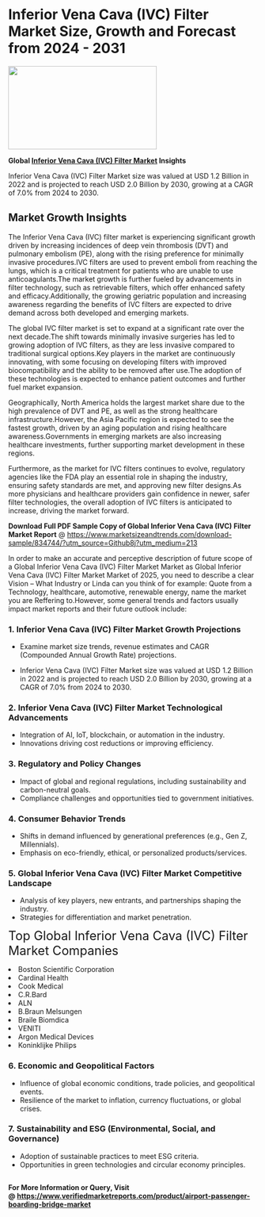 <H1>Inferior Vena Cava (IVC) Filter Market Size, Growth and Forecast from 2024 - 2031</H1><img class="aligncenter size-medium wp-image-584254" src="https://thirdeyenews.in/wp-content/uploads/2024/09/Global-Market-Research-300x168.jpeg" alt="" width="300" height="168" /><p><strong>Global&nbsp;<a href="https://www.marketsizeandtrends.com/download-sample/834744/?utm_source=Github8j?utm_medium=213">Inferior Vena Cava (IVC) Filter Market</a> Insights</strong></p><p>Inferior Vena Cava (IVC) Filter Market size was valued at USD 1.2 Billion in 2022 and is projected to reach USD 2.0 Billion by 2030, growing at a CAGR of 7.0% from 2024 to 2030.</p><p><h2>Market Growth Insights</h2> <p>The Inferior Vena Cava (IVC) filter market is experiencing significant growth driven by increasing incidences of deep vein thrombosis (DVT) and pulmonary embolism (PE), along with the rising preference for minimally invasive procedures.IVC filters are used to prevent emboli from reaching the lungs, which is a critical treatment for patients who are unable to use anticoagulants.The market growth is further fueled by advancements in filter technology, such as retrievable filters, which offer enhanced safety and efficacy.Additionally, the growing geriatric population and increasing awareness regarding the benefits of IVC filters are expected to drive demand across both developed and emerging markets.</p> <p>The global IVC filter market is set to expand at a significant rate over the next decade.The shift towards minimally invasive surgeries has led to growing adoption of IVC filters, as they are less invasive compared to traditional surgical options.Key players in the market are continuously innovating, with some focusing on developing filters with improved biocompatibility and the ability to be removed after use.The adoption of these technologies is expected to enhance patient outcomes and further fuel market expansion.</p> <p>Geographically, North America holds the largest market share due to the high prevalence of DVT and PE, as well as the strong healthcare infrastructure.However, the Asia Pacific region is expected to see the fastest growth, driven by an aging population and rising healthcare awareness.Governments in emerging markets are also increasing healthcare investments, further supporting market development in these regions.</p> <p>Furthermore, as the market for IVC filters continues to evolve, regulatory agencies like the FDA play an essential role in shaping the industry, ensuring safety standards are met, and approving new filter designs.As more physicians and healthcare providers gain confidence in newer, safer filter technologies, the overall adoption of IVC filters is anticipated to increase, driving the market forward.</p> <p><span class=""><strong>Download Full PDF Sample Copy of Global Inferior Vena Cava (IVC) Filter Market Report</strong> @ <a href="https://www.marketsizeandtrends.com/download-sample/834744/?utm_source=Github8j?utm_medium=213" target="_blank">https://www.marketsizeandtrends.com/download-sample/834744/?utm_source=Github8j?utm_medium=213</a></span></p><p>In order to make an accurate and perceptive description of future scope of a Global&nbsp;Inferior Vena Cava (IVC) Filter Market Market as Global&nbsp;Inferior Vena Cava (IVC) Filter Market Market of 2025, you need to describe a clear Vision &ndash; What Industry or Linda can you think of for example: Quote from a Technology, healthcare, automotive, renewable energy, name the market you are Reffering to.However, some general trends and factors usually impact market reports and their future outlook include:</p><h3>1.&nbsp;<strong>Inferior Vena Cava (IVC) Filter Market Growth Projections</strong></h3><ul><li>Examine market size trends, revenue estimates and CAGR (Compounded Annual Growth Rate) projections.</li><li><p>Inferior Vena Cava (IVC) Filter Market size was valued at USD 1.2 Billion in 2022 and is projected to reach USD 2.0 Billion by 2030, growing at a CAGR of 7.0% from 2024 to 2030.</p></li></ul><h3>2.&nbsp;<strong>Inferior Vena Cava (IVC) Filter Market Technological Advancements</strong></h3><ul><li>Integration of AI, IoT, blockchain, or automation in the industry.</li><li>Innovations driving cost reductions or improving efficiency.</li></ul><h3>3.&nbsp;<strong>Regulatory and Policy Changes</strong></h3><ul><li>Impact of global and regional regulations, including sustainability and carbon-neutral goals.</li><li>Compliance challenges and opportunities tied to government initiatives.</li></ul><h3>4.&nbsp;<strong>Consumer Behavior Trends</strong></h3><ul><li>Shifts in demand influenced by generational preferences (e.g., Gen Z, Millennials).</li><li>Emphasis on eco-friendly, ethical, or personalized products/services.</li></ul><h3>5.&nbsp;<strong>Global Inferior Vena Cava (IVC) Filter Market Competitive Landscape</strong></h3><ul><li>Analysis of key players, new entrants, and partnerships shaping the industry.</li><li>Strategies for differentiation and market penetration.</li></ul><p data-pm-slice="1 1 []"><span style="color: inherit; font-family: inherit; font-size: 25px;">Top Global Inferior Vena Cava (IVC) Filter Market Companies</span></p><div class="" data-test-id=""><p><li>Boston Scientific Corporation</li><li> Cardinal Health</li><li> Cook Medical</li><li> C.R.Bard</li><li> ALN</li><li> B.Braun Melsungen</li><li> Braile Biomdica</li><li> VENITI</li><li> Argon Medical Devices</li><li> Koninklijke Philips</li></p></div><h3>6.&nbsp;<strong>Economic and Geopolitical Factors</strong></h3><ul><li>Influence of global economic conditions, trade policies, and geopolitical events.</li><li>Resilience of the market to inflation, currency fluctuations, or global crises.</li></ul><h3>7.&nbsp;<strong>Sustainability and ESG (Environmental, Social, and Governance)</strong></h3><ul><li>Adoption of sustainable practices to meet ESG criteria.</li><li>Opportunities in green technologies and circular economy principles.</li></ul><h2><strong style="font-size: 14px;">For More Information or Query, Visit @&nbsp;</strong><a style="background-color: #ffffff; font-size: 14px;" href="https://www.marketsizeandtrends.com/report/inferior-vena-cava-ivc-filter-market/" target="_blank">https://www.verifiedmarketreports.com/product/airport-passenger-boarding-bridge-market</a></h2>
